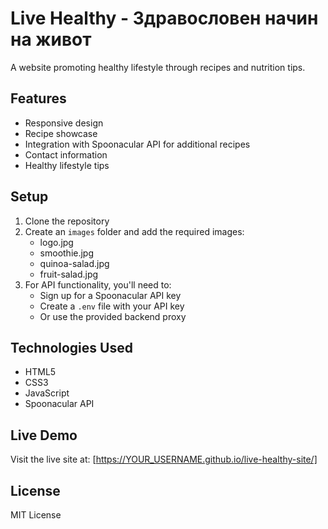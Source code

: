 # Live Healthy - Здравословен начин на живот

A website promoting healthy lifestyle through recipes and nutrition tips.

## Features

- Responsive design
- Recipe showcase
- Integration with Spoonacular API for additional recipes
- Contact information
- Healthy lifestyle tips

## Setup

1. Clone the repository
2. Create an `images` folder and add the required images:
   - logo.jpg
   - smoothie.jpg
   - quinoa-salad.jpg
   - fruit-salad.jpg
3. For API functionality, you'll need to:
   - Sign up for a Spoonacular API key
   - Create a `.env` file with your API key
   - Or use the provided backend proxy

## Technologies Used

- HTML5
- CSS3
- JavaScript
- Spoonacular API

## Live Demo

Visit the live site at: [https://YOUR_USERNAME.github.io/live-healthy-site/]

## License

MIT License 